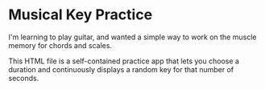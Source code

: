 # Musical Key Practice

I'm learning to play guitar, and wanted a simple way to
work on the muscle memory for chords and scales.

This HTML file is a self-contained practice app that
lets you choose a duration and continuously displays
a random key for that number of seconds.
